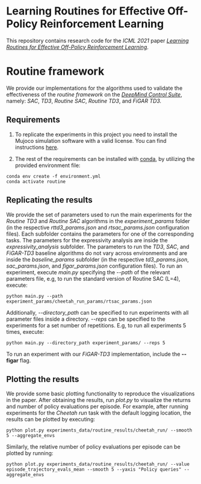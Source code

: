 # Learning Routines for Effective Off-Policy Reinforcement Learning

This repository contains research code for the *ICML 2021* paper [*Learning Routines for Effective Off-Policy Reinforcement Learning*](https://sites.google.com/view/routines-rl).

# Routine framework

We provide our implementations for the algorithms used to validate the effectiveness of the _routine framework_ on the 
[*DeepMind Control Suite*](https://github.com/deepmind/dm_control), namely: _SAC_, _TD3_, _Routine SAC_, _Routine TD3_, and _FiGAR TD3._

## Requirements

1) To replicate the experiments in this project you need to install the Mujoco
simulation software with a valid license. You can find instructions [here](https://github.com/openai/mujoco-py).

2) The rest of the requirements can be installed with [conda](https://docs.conda.io/projects/conda/en/latest/user-guide/install/linux.html),
by utilizing the provided environment file:
```setup
conda env create -f environment.yml
conda activate routine
```

## Replicating the results

We provide the set of parameters used to run the main experiments for the _Routine TD3_ and _Routine SAC_ algorithms in 
the _experiment_params_ folder (in the respective _rttd3_params.json_ and _rtsac_params.json_ configuration files). Each
subfolder contains the parameters for one of the corresponding tasks. 
The parameters for the expressivity analysis are inside the _expressivity_analysis_ subfolder. The parameters to run the 
_TD3_, _SAC_, and _FiGAR-TD3_ baseline algorithms do not vary across environments and are inside the _baseline_params_ 
subfolder (in the respective _td3_params.json_, _sac_params.json_, and _figar_params.json_ configuration files).
To run an experiment, execute _main.py_ specifying the _--path_ of the relevant parameters file, e.g, to run 
the standard version of Routine SAC (L=4), execute:

```setup
python main.py --path experiment_params/cheetah_run_params/rtsac_params.json
```

Additionally, _--directory_path_ can be specified to run experiments with all parameter files inside a directory. _--reps_
can be specified to the experiments for a set number of repetitions. E.g, to run all experiments 5 times, execute:

```setup
python main.py --directory_path experiment_params/ --reps 5
```

To run an experiment with our _FiGAR-TD3_ implementation, include the __--figar__ flag.

## Plotting the results

We provide some basic plotting functionality to reproduce the visualizations in the paper. After obtaining the results,
run _plot.py_ to visualize the returns and number of policy evaluations per episode. 
For example, after running experiments for  the _Cheetah run_ task with the default logging location, the results can be
plotted by executing:

```setup
python plot.py experiments_data/routine_results/cheetah_run/ --smooth 5 --aggregate_envs
```

Similarly, the relative number of policy evaluations per episode can be plotted by running:

```setup
python plot.py experiments_data/routine_results/cheetah_run/ --value episode_trajectory_evals_mean --smooth 5 --yaxis "Policy queries" --aggregate_envs
```

